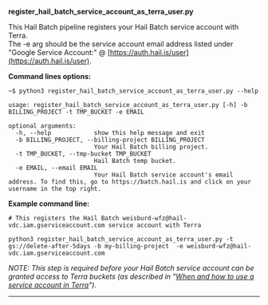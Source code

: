 
**register_hail_batch_service_account_as_terra_user.py** 

This Hail Batch pipeline registers your Hail Batch service account with Terra.  
The -e arg should be the service account email address listed under "Google Service Account:" @ [https://auth.hail.is/user](https://auth.hail.is/user).


**Command lines options:**
```
~$ python3 register_hail_batch_service_account_as_terra_user.py --help

usage: register_hail_batch_service_account_as_terra_user.py [-h] -b BILLING_PROJECT -t TMP_BUCKET -e EMAIL

optional arguments:
  -h, --help            show this help message and exit
  -b BILLING_PROJECT, --billing-project BILLING_PROJECT
                        Your Hail Batch billing project.
  -t TMP_BUCKET, --tmp-bucket TMP_BUCKET
                        Hail Batch temp bucket.
  -e EMAIL, --email EMAIL
                        Your Hail Batch service account's email address. To find this, go to https://batch.hail.is and click on your username in the top right.
```

**Example command line:**
```
# This registers the Hail Batch weisburd-wfz@hail-vdc.iam.gserviceaccount.com service account with Terra

python3 register_hail_batch_service_account_as_terra_user.py -t gs://delete-after-5days -b my-billing-project  -e weisburd-wfz@hail-vdc.iam.gserviceaccount.com
```

*NOTE: This step is required before your Hail Batch service account can be granted access to Terra buckets (as described in "[When and how to use a service account in Terra](https://support.terra.bio/hc/en-us/articles/7448594459931-When-and-how-to-use-a-service-account-in-Terra)").*

---

